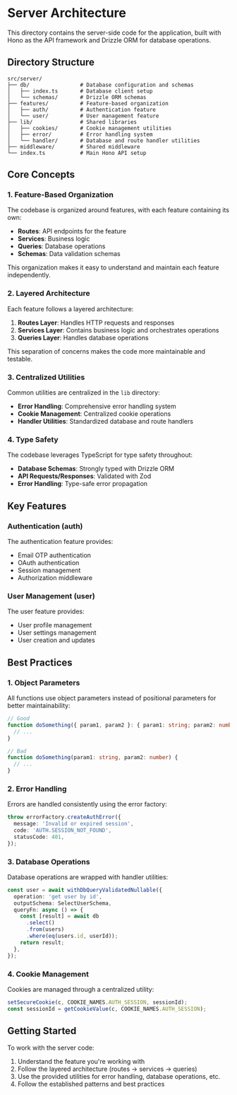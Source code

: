 # Server Architecture

This directory contains the server-side code for the application, built with Hono as the API framework and Drizzle ORM for database operations.

## Directory Structure

```
src/server/
├── db/                # Database configuration and schemas
│   ├── index.ts       # Database client setup
│   └── schemas/       # Drizzle ORM schemas
├── features/          # Feature-based organization
│   ├── auth/          # Authentication feature
│   └── user/          # User management feature
├── lib/               # Shared libraries
│   ├── cookies/       # Cookie management utilities
│   ├── error/         # Error handling system
│   └── handler/       # Database and route handler utilities
├── middleware/        # Shared middleware
└── index.ts           # Main Hono API setup
```

## Core Concepts

### 1. Feature-Based Organization

The codebase is organized around features, with each feature containing its own:

- **Routes**: API endpoints for the feature
- **Services**: Business logic
- **Queries**: Database operations
- **Schemas**: Data validation schemas

This organization makes it easy to understand and maintain each feature independently.

### 2. Layered Architecture

Each feature follows a layered architecture:

1. **Routes Layer**: Handles HTTP requests and responses
2. **Services Layer**: Contains business logic and orchestrates operations
3. **Queries Layer**: Handles database operations

This separation of concerns makes the code more maintainable and testable.

### 3. Centralized Utilities

Common utilities are centralized in the `lib` directory:

- **Error Handling**: Comprehensive error handling system
- **Cookie Management**: Centralized cookie operations
- **Handler Utilities**: Standardized database and route handlers

### 4. Type Safety

The codebase leverages TypeScript for type safety throughout:

- **Database Schemas**: Strongly typed with Drizzle ORM
- **API Requests/Responses**: Validated with Zod
- **Error Handling**: Type-safe error propagation

## Key Features

### Authentication (auth)

The authentication feature provides:

- Email OTP authentication
- OAuth authentication
- Session management
- Authorization middleware

### User Management (user)

The user feature provides:

- User profile management
- User settings management
- User creation and updates

## Best Practices

### 1. Object Parameters

All functions use object parameters instead of positional parameters for better maintainability:

```typescript
// Good
function doSomething({ param1, param2 }: { param1: string; param2: number }) {
  // ...
}

// Bad
function doSomething(param1: string, param2: number) {
  // ...
}
```

### 2. Error Handling

Errors are handled consistently using the error factory:

```typescript
throw errorFactory.createAuthError({
  message: 'Invalid or expired session',
  code: 'AUTH.SESSION_NOT_FOUND',
  statusCode: 401,
});
```

### 3. Database Operations

Database operations are wrapped with handler utilities:

```typescript
const user = await withDbQueryValidatedNullable({
  operation: 'get user by id',
  outputSchema: SelectUserSchema,
  queryFn: async () => {
    const [result] = await db
      .select()
      .from(users)
      .where(eq(users.id, userId));
    return result;
  },
});
```

### 4. Cookie Management

Cookies are managed through a centralized utility:

```typescript
setSecureCookie(c, COOKIE_NAMES.AUTH_SESSION, sessionId);
const sessionId = getCookieValue(c, COOKIE_NAMES.AUTH_SESSION);
```

## Getting Started

To work with the server code:

1. Understand the feature you're working with
2. Follow the layered architecture (routes → services → queries)
3. Use the provided utilities for error handling, database operations, etc.
4. Follow the established patterns and best practices
